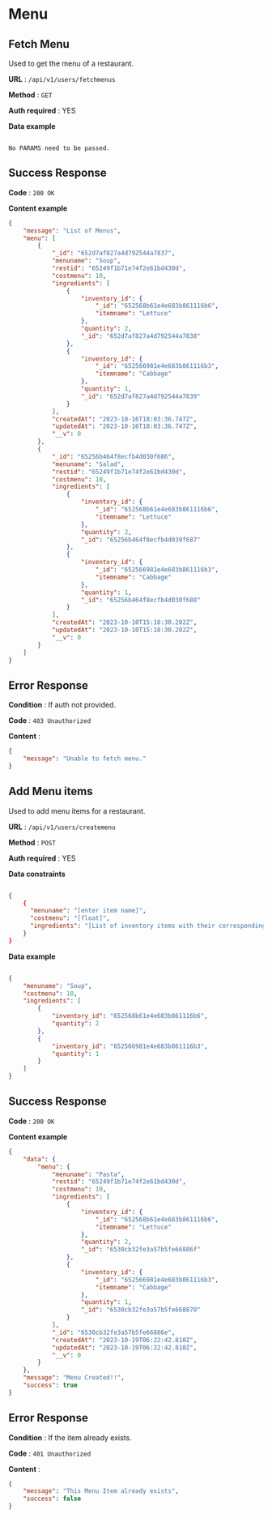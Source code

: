 # Menu

## Fetch Menu

Used to get the menu of a restaurant. 

**URL** : `/api/v1/users/fetchmenus`

**Method** : `GET`

**Auth required** : YES

**Data example**

```

No PARAMS need to be passed.

```

## Success Response

**Code** : `200 OK`

**Content example**

```json
{
    "message": "List of Menus",
    "menu": [
        {
            "_id": "652d7af827a4d792544a7837",
            "menuname": "Soup",
            "restid": "65249f1b71e74f2e61bd430d",
            "costmenu": 10,
            "ingredients": [
                {
                    "inventory_id": {
                        "_id": "652568b61e4e683b861116b6",
                        "itemname": "Lettuce"
                    },
                    "quantity": 2,
                    "_id": "652d7af827a4d792544a7838"
                },
                {
                    "inventory_id": {
                        "_id": "652566981e4e683b861116b3",
                        "itemname": "Cabbage"
                    },
                    "quantity": 1,
                    "_id": "652d7af827a4d792544a7839"
                }
            ],
            "createdAt": "2023-10-16T18:03:36.747Z",
            "updatedAt": "2023-10-16T18:03:36.747Z",
            "__v": 0
        },
        {
            "_id": "65256b464f8ecfb4d030f686",
            "menuname": "Salad",
            "restid": "65249f1b71e74f2e61bd430d",
            "costmenu": 10,
            "ingredients": [
                {
                    "inventory_id": {
                        "_id": "652568b61e4e683b861116b6",
                        "itemname": "Lettuce"
                    },
                    "quantity": 2,
                    "_id": "65256b464f8ecfb4d030f687"
                },
                {
                    "inventory_id": {
                        "_id": "652566981e4e683b861116b3",
                        "itemname": "Cabbage"
                    },
                    "quantity": 1,
                    "_id": "65256b464f8ecfb4d030f688"
                }
            ],
            "createdAt": "2023-10-10T15:18:30.202Z",
            "updatedAt": "2023-10-10T15:18:30.202Z",
            "__v": 0
        }
    ]
}
```

## Error Response

**Condition** : If auth not provided.

**Code** : `403 Unauthorized`

**Content** :

```json
{
    "message": "Unable to fetch menu."
}
```

## Add Menu items

Used to add menu items for a restaurant. 

**URL** : `/api/v1/users/createmenu`

**Method** : `POST`

**Auth required** : YES

**Data constraints**

```json

{
    {
      "menuname": "[enter item name]",
      "costmenu": "[float]",
      "ingredients": "[List of inventory items with their corresponding quantities.]"
    }
}

```

**Data example**

```json

{
    "menuname": "Soup",
    "costmenu": 10,
    "ingredients": [
        {
            "inventory_id": "652568b61e4e683b861116b6",
            "quantity": 2
        },
        {
            "inventory_id": "652566981e4e683b861116b3",
            "quantity": 1
        }
    ]
}

```

## Success Response

**Code** : `200 OK`

**Content example**

```json
{
    "data": {
        "menu": {
            "menuname": "Pasta",
            "restid": "65249f1b71e74f2e61bd430d",
            "costmenu": 10,
            "ingredients": [
                {
                    "inventory_id": {
                        "_id": "652568b61e4e683b861116b6",
                        "itemname": "Lettuce"
                    },
                    "quantity": 2,
                    "_id": "6530cb32fe3a57b5fe66886f"
                },
                {
                    "inventory_id": {
                        "_id": "652566981e4e683b861116b3",
                        "itemname": "Cabbage"
                    },
                    "quantity": 1,
                    "_id": "6530cb32fe3a57b5fe668870"
                }
            ],
            "_id": "6530cb32fe3a57b5fe66886e",
            "createdAt": "2023-10-19T06:22:42.810Z",
            "updatedAt": "2023-10-19T06:22:42.810Z",
            "__v": 0
        }
    },
    "message": "Menu Created!!",
    "success": true
}

```

## Error Response

**Condition** : If the item already exists.

**Code** : `401 Unauthorized`

**Content** :

```json
{
    "message": "This Menu Item already exists",
    "success": false
}

```
